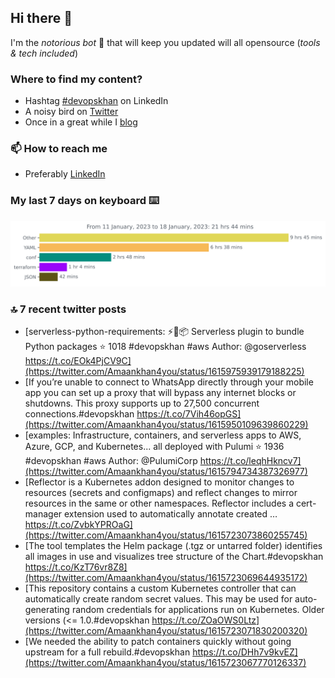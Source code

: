<!--- [![Hits](https://hits.seeyoufarm.com/api/count/incr/badge.svg?url=https%3A%2F%2Fgithub.com%2Fakhan4u%2Fhit-counter&count_bg=%2379C83D&title_bg=%23555555&icon=&icon_color=%23E7E7E7&title=visits&edge_flat=false)](https://hits.seeyoufarm.com) --->

## Hi there 👋

I'm the _notorious bot_ 🤣 that will keep you updated will all opensource (_tools & tech included_) 

### Where to find my content?

* Hashtag [#devopskhan](https://www.linkedin.com/feed/hashtag/devopskhan) on LinkedIn
* A noisy bird on [Twitter](https://twitter.com/Amaankhan4you)
* Once in a great while I [blog](https://linuxparrot.netlify.app) 


### 📫 **How to reach me**

* Preferably [LinkedIn](https://www.linkedin.com/in/amaan-khan-linux-ninja)

### My last 7 days on keyboard ⌨️

<img src="https://github.com/akhan4u/akhan4u/blob/main/images/stat.svg" alt="Amaan's Wakatime Activity!"/>

### 🔝 7 recent twitter posts
<!-- DEVDOJO:START -->
- [serverless-python-requirements: ⚡️🐍📦 Serverless plugin to bundle Python packages
⭐️ 1018
#devopskhan #aws
Author: @goserverless
https://t.co/EOk4PjCV9C](https://twitter.com/Amaankhan4you/status/1615975939179188225)
- [If you’re unable to connect to WhatsApp directly through your mobile app you can set up a proxy that will bypass any internet blocks or shutdowns. This proxy supports up to 27,500 concurrent connections.#devopskhan https://t.co/7Vih46opGS](https://twitter.com/Amaankhan4you/status/1615950109639860229)
- [examples: Infrastructure, containers, and serverless apps to AWS, Azure, GCP, and Kubernetes... all deployed with Pulumi
⭐️ 1936
#devopskhan #aws
Author: @PulumiCorp
https://t.co/leqhHkncv7](https://twitter.com/Amaankhan4you/status/1615794734387326977)
- [Reflector is a Kubernetes addon designed to monitor changes to resources &lpar;secrets and configmaps&rpar; and reflect changes to mirror resources in the same or other namespaces. Reflector includes a cert-manager extension used to automatically annotate created … https://t.co/ZvbkYPROaG](https://twitter.com/Amaankhan4you/status/1615723073860255745)
- [The tool templates the Helm package &lpar;.tgz or untarred folder&rpar; identifies all images in use and visualizes tree structure of the Chart.#devopskhan https://t.co/KzT76vr8Z8](https://twitter.com/Amaankhan4you/status/1615723069644935172)
- [This repository contains a custom Kubernetes controller that can automatically create random secret values. This may be used for auto-generating random credentials for applications run on Kubernetes. Older versions &lpar;&lt;= 1.0.#devopskhan https://t.co/ZOaOWS0Ltz](https://twitter.com/Amaankhan4you/status/1615723071830200320)
- [We needed the ability to patch containers quickly without going upstream for a full rebuild.#devopskhan https://t.co/DHh7v9kvEZ](https://twitter.com/Amaankhan4you/status/1615723067770126337)
<!-- DEVDOJO:END -->

<!-- ![Amaan's GitHub stats](https://github-readme-stats.vercel.app/api?username=akhan4u&count_private=true&show_icons=true&hide=contribs) -->
